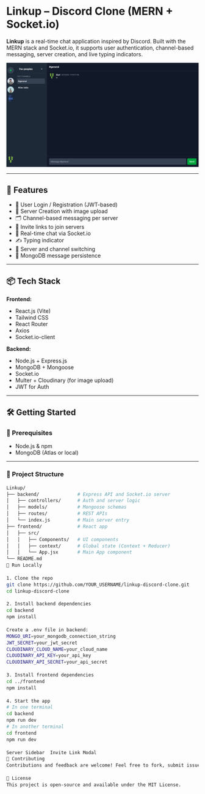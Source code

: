 # Linkup – Discord Clone (MERN + Socket.io)

**Linkup** is a real-time chat application inspired by Discord. Built with the MERN stack and Socket.io, it supports user authentication, channel-based messaging, server creation, and live typing indicators.

![Linkup Screenshot](./screenshots/chat-ui.png)

---

## 🚀 Features

- 🔐 User Login / Registration (JWT-based)
- 🧠 Server Creation with image upload
- 🗂 Channel-based messaging per server
- 🔗 Invite links to join servers
- 💬 Real-time chat via Socket.io
- ✍️ Typing indicator
- 🧭 Server and channel switching
- 💾 MongoDB message persistence

---

## 📦 Tech Stack

**Frontend:**
- React.js (Vite)
- Tailwind CSS
- React Router
- Axios
- Socket.io-client

**Backend:**
- Node.js + Express.js
- MongoDB + Mongoose
- Socket.io
- Multer + Cloudinary (for image upload)
- JWT for Auth

---

## 🛠️ Getting Started

### 🔧 Prerequisites
- Node.js & npm
- MongoDB (Atlas or local)

---

### 📁 Project Structure

```bash
Linkup/
├── backend/              # Express API and Socket.io server
│   ├── controllers/      # Auth and server logic
│   ├── models/           # Mongoose schemas
│   ├── routes/           # REST APIs
│   └── index.js          # Main server entry
├── frontend/             # React app
│   ├── src/
│   │   ├── Components/   # UI components
│   │   ├── context/      # Global state (Context + Reducer)
│   │   └── App.jsx       # Main App component
└── README.md
🧪 Run Locally

1. Clone the repo
git clone https://github.com/YOUR_USERNAME/linkup-discord-clone.git
cd linkup-discord-clone

2. Install backend dependencies
cd backend
npm install

Create a .env file in backend:
MONGO_URI=your_mongodb_connection_string
JWT_SECRET=your_jwt_secret
CLOUDINARY_CLOUD_NAME=your_cloud_name
CLOUDINARY_API_KEY=your_api_key
CLOUDINARY_API_SECRET=your_api_secret

3. Install frontend dependencies
cd ../frontend
npm install

4. Start the app
# In one terminal
cd backend
npm run dev
# In another terminal
cd frontend
npm run dev

Server Sidebar	Invite Link Modal
🤝 Contributing
Contributions and feedback are welcome! Feel free to fork, submit issues, or open pull requests.

📄 License
This project is open-source and available under the MIT License.

